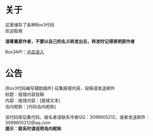 <h1>关于</h1>
<p>这里储存了各种Box3代码<br>欢迎取用</p>
<b>请尊重原作者，不要以自己的名义转发出去，转发时记得表明原作者</b>
<p>Box3API：<a href="https://docs.box3.codemao.cn/">点击进入</a></p>
<h1>公告</h1>
<p>[Box3代码编写辅助插件] 征集报错内容，投稿请发送邮件<br>标题：报错内容投稿<br>内容：报错内容：[报错文本]<br>岛内昵称：[代码岛内昵称]</p>
<p>该代码库征集代码，报名者请联系作者QQ：3099605212，或者发送邮件：3099605212@qq.com<br><b>提示：联系时请说明岛内昵称</b></p>
